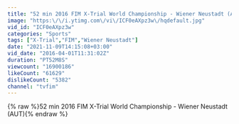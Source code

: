 ```yaml
---
title: "52 min 2016 FIM X-Trial World Championship - Wiener Neustadt (AUT)"
image: "https:\/\/i.ytimg.com\/vi\/ICF0eAXpz3w\/hqdefault.jpg"
vid_id: "ICF0eAXpz3w"
categories: "Sports"
tags: ["X-Trial","FIM","Wiener Neustadt"]
date: "2021-11-09T14:15:08+03:00"
vid_date: "2016-04-01T11:31:02Z"
duration: "PT52M8S"
viewcount: "16900186"
likeCount: "61629"
dislikeCount: "5382"
channel: "tvfim"
---
```

{% raw %}52 min 2016 FIM X-Trial World Championship - Wiener Neustadt (AUT){% endraw %}
